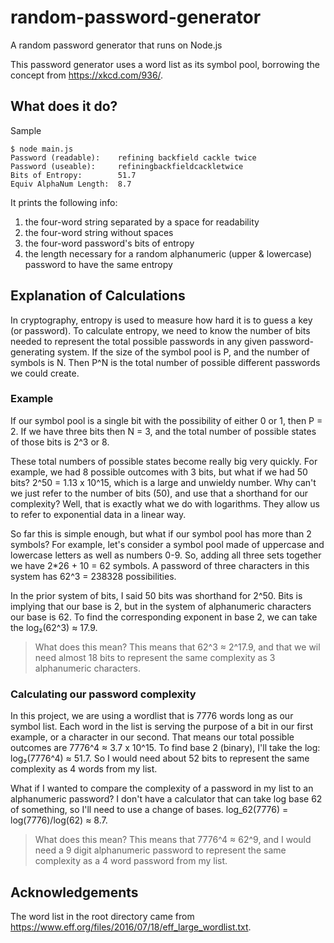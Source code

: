 # random-password-generator

A random password generator that runs on Node.js

This password generator uses a word list as its symbol pool, borrowing the concept from https://xkcd.com/936/.

## What does it do?

Sample

```console
$ node main.js
Password (readable):    refining backfield cackle twice
Password (useable):     refiningbackfieldcackletwice
Bits of Entropy:        51.7
Equiv AlphaNum Length:  8.7
```

It prints the following info:

1. the four-word string separated by a space for readability
2. the four-word string without spaces
3. the four-word password's bits of entropy
4. the length necessary for a random alphanumeric (upper & lowercase) password to have the same entropy

## Explanation of Calculations

In cryptography, entropy is used to measure how hard it is to guess a key (or password). To calculate entropy, we need to know the number of bits needed to represent the total possible passwords in any given password-generating system. If the size of the symbol pool is P, and the number of symbols is N.
Then P^N is the total number of possible different passwords we could create.

### Example

If our symbol pool is a single bit with the possibility of either 0 or 1, then P = 2. If we have three bits then N = 3, and the total number of possible states of those bits is 2^3 or 8.

These total numbers of possible states become really big very quickly. For example, we had 8 possible outcomes with 3 bits, but what if we had 50 bits? 2^50 = 1.13 x 10^15, which is a large and unwieldy number. Why can't we just refer to the number of bits (50), and use that a shorthand for our complexity? Well, that is exactly what we do with logarithms. They allow us to refer to exponential data in a linear way.

So far this is simple enough, but what if our symbol pool has more than 2 symbols? For example, let's consider a symbol pool made of uppercase and lowercase letters as well as numbers 0-9. So, adding all three sets together we have 2\*26 + 10 = 62 symbols. A password of three characters in this system has 62^3 = 238328 possibilities.

In the prior system of bits, I said 50 bits was shorthand for 2^50. Bits is implying that our base is 2, but in the system of alphanumeric characters our base is 62. To find the corresponding exponent in base 2, we can take the log₂(62^3) ≈ 17.9.

> What does this mean? This means that 62^3 ≈ 2^17.9, and that we wil need almost 18 bits to represent the same complexity as 3 alphanumeric characters.

### Calculating our password complexity

In this project, we are using a wordlist that is 7776 words long as our symbol list. Each word in the list is serving the purpose of a bit in our first example, or a character in our second. That means our total possible outcomes are 7776^4 ≈ 3.7 x 10^15. To find base 2 (binary), I'll take the log: log₂(7776^4) ≈ 51.7. So I would need about 52 bits to represent the same complexity as 4 words from my list.

What if I wanted to compare the complexity of a password in my list to an alphanumeric password? I don't have a calculator that can take log base 62 of something, so I'll need to use a change of bases. log_62(7776) = log(7776)/log(62) ≈ 8.7.

> What does this mean? This means that 7776^4 ≈ 62^9, and I would need a 9 digit alphanumeric password to represent the same complexity as a 4 word password from my list.

## Acknowledgements

The word list in the root directory came from https://www.eff.org/files/2016/07/18/eff_large_wordlist.txt.
